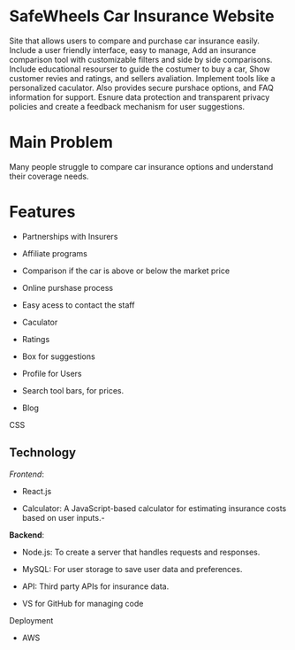 # SafeWheels Car Insurance Website

Site that allows users to compare and purchase car insurance easily. Include a user
friendly interface, easy to manage, Add an insurance comparison tool with customizable filters and
side by side comparisons. Include educational resourser to guide the costumer to buy a car,
Show customer revies and ratings, and sellers avaliation. Implement tools like a personalized caculator.
Also provides secure purshace options, and FAQ information for support. Esnure data protection and
transparent privacy policies and create a feedback mechanism for user suggestions.

# Main Problem

 Many people struggle to compare car insurance options and understand their coverage needs.

# Features

- Partnerships with Insurers

- Affiliate programs

- Comparison if the car is above or below the market price 

- Online purshase process

- Easy acess to contact the staff

- Caculator

- Ratings

- Box for suggestions 

- Profile for Users

- Search tool bars, for prices.

- Blog

CSS
## Technology
*Frontend*:

  - React.js
   
  - Calculator: A JavaScript-based calculator for estimating insurance costs based on user inputs.-

 **Backend**: 
  - Node.js: To create a server that handles requests and responses.

  - MySQL: For user storage to save user data and preferences.
  
  - API: Third party APIs for insurance data.
  
  - VS for  GitHub for managing code


Deployment

- AWS
